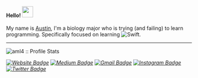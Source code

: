 <h4> Hello! <img src="https://raw.githubusercontent.com/verma-anushka/verma-anushka/master/gifs/wave.gif" width="30px"></h4>

My name is [Austin](https://github.com/aml4/), I'm a biology major who is trying (and failing) to learn programming. Specifically focused on learning ![Swift](https://img.shields.io/badge/-Swift-000000?style=flat&logo=Swift). 
 ***
 
 <p align="left"><img src="https://github-readme-stats.vercel.app/api?username=aml4&show_icons=true&theme=synthwave" alt="aml4 :: Profile Stats" /></p>

<p align="center">
  <i>
   
   [![Website Badge](https://img.shields.io/badge/-aml4-47CCCC?style=flat&logo=Google-Chrome&logoColor=white&link=https://github.com/aml4/)](https://github.com/aml4/) 
   [![Medium Badge](https://img.shields.io/badge/-@F8-000000?style=flat&labelColor=000000&logo=Medium&link=https://medium.com/@F8)](https://medium.com/@F8) 
   [![Gmail Badge](https://img.shields.io/badge/-austinlose-c14438?style=flat-square&logo=Gmail&logoColor=white&link=mailto:austinlose)](mailto:austinlose@gmail.com)
   [![Instagram Badge](https://img.shields.io/badge/-@auussttiin-purple?style=flat&logo=instagram&logoColor=white&link=https://instagram.com/auussttiin/)](https://instagram.com/auussttiin) 
   [![Twitter Badge](https://img.shields.io/badge/-@Auzyy-1ca0f1?style=flat-square&labelColor=1ca0f1&logo=twitter&logoColor=white&link=https://twitter.com/Auzy)](https://twitter.com/Auzyy)
